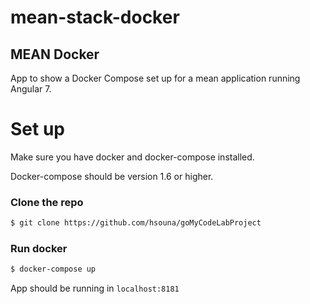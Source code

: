 # mean-stack-docker
## MEAN Docker
App to show a Docker Compose set up for a mean application running Angular 7.

#
# Set up
Make sure you have docker and docker-compose installed.

Docker-compose should be version 1.6 or higher.

### Clone the repo
```bash
$ git clone https://github.com/hsouna/goMyCodeLabProject
```

### Run docker
 ```bash
 $ docker-compose up
 ```

 App should be running in `localhost:8181`
